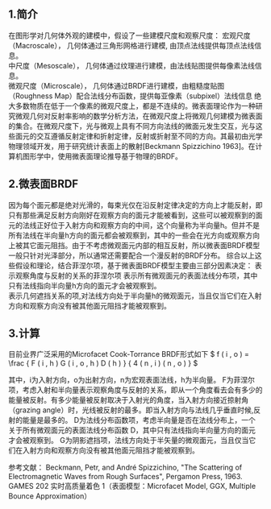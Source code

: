 
## 1.简介
在图形学对几何体外观的建模中，假设了一些建模尺度和观察尺度：
宏观尺度（Macroscale）， 几何体通过三角形网格进行建模, 由顶点法线提供每顶点法线信息。    
中尺度（Mesoscale）， 几何体通过纹理进行建模，由法线贴图提供每像素法线信息。    
微观尺度（Microscale）， 几何体通过BRDF进行建模，由粗糙度贴图（Roughness Map）配合法线分布函数，提供每亚像素（subpixel）法线信息
绝⼤多数物质在低于⼀个像素的微观尺度上，都是不连续的。微表面理论作为一种研究微观几何对反射率影响的数学分析方法，在微观尺度上将微观几何建模为微表面的集合。在微观尺度下，光与微观上具有不同方向法线的微面元发生交互，光与这些面元的交互遵循反射定律和折射定律，反射或折射至不同的方向。其最初由光学物理领域开发，用于研究统计表面上的散射[Beckmann Spizzichino 1963]。在计算机图形学中，使用微表面理论推导基于物理的BRDF。

## 2.微表面BRDF
因为每个面元都是绝对光滑的，每束光仅在沿反射定律决定的方向上才能反射，即只有那些满足反射方向刚好在观察方向的面元才能被看到，这些可以被观察到的面元的法线正好位于入射方向和观察方向的中间，这个向量称为半向量h。但并不是所有法线在半向量h方向的面元都会被观察到，其中的⼀些会在光方向或观察方向上被其它面元阻挡。由于不考虑微观面元内部的相互反射，所以微表面BRDF模型⼀般只针对光泽部分，所以通常还需要配合⼀个漫反射的BRDF分布。
综合以上这些假设和理论，结合菲涅尔项，基于微表面BRDF模型主要由三部分因素决定：
表示观察角度与反射的关系的菲涅尔项
表示所有微观面元的表面法线分布项，其中只有法线指向半向量h⽅向的面元才会被观察到。  
表示几何遮挡关系的项,对法线方向处于半向量h的微观面元，当且仅当它们在入射方向和观察方向没有被其他面元阻挡才能被观察到。
## 3.计算
目前业界广泛采用的Microfacet Cook-Torrance BRDF形式如下
$ f ( i , o ) = \frac { F ( i , h ) G ( i , o , h ) D ( h ) } { 4 ( n , i ) ( n , o ) } $

其中，i为入射方向，o为出射方向，n为宏观表面法线，h为半向量。
F为菲涅尔项，考虑入射和半向量表示观察角度与反射的关系，即从一个角度看去会有多少的能量被反射。有多少能量被反射取决于入射光的角度，当入射方向接近掠射角（grazing angle）时，光线被反射的最多。即当入射方向与法线几乎垂直时候,反射的能量是最多的。
D为法线分布函数项，考虑半向量是否在法线分布上，⼀个关于所有微观面元的表面法线分布函数 D，其中只有法线指向半向量方向的面元才会被观察到。
G为阴影遮挡项，法线方向处于半矢量的微观面元，当且仅当它们在入射方向和观察方向没有被其他面元阻挡才能被观察到。  




参考文献：
Beckmann, Petr, and André Spizzichino, "The Scattering of Electromagnetic Waves from Rough Surfaces", Pergamon Press, 1963.
GAMES 202 实时高质量着色 1（表面模型：Microfacet Model, GGX, Multiple Bounce Approximation）  
